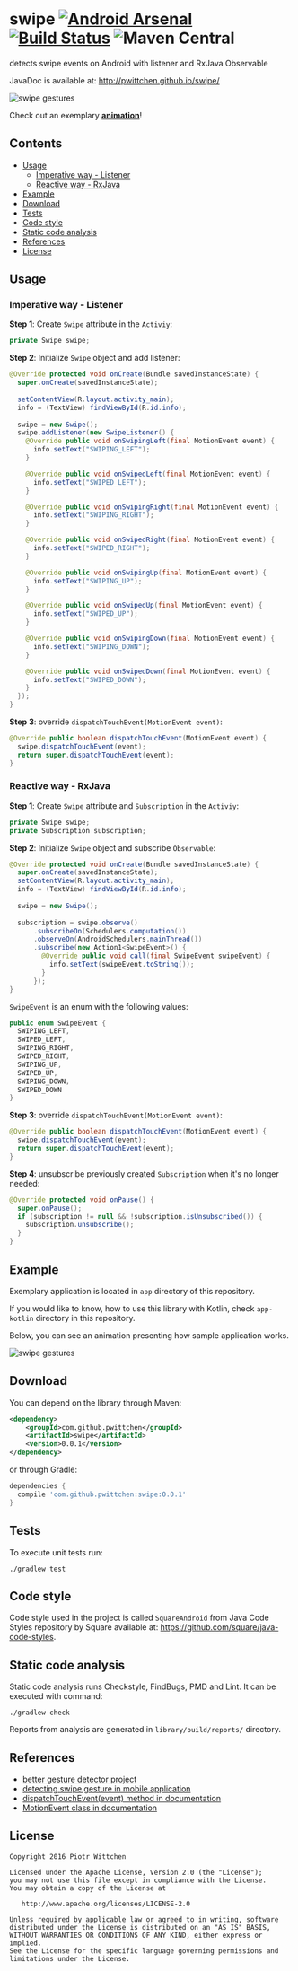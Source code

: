 swipe [![Android Arsenal](https://img.shields.io/badge/Android%20Arsenal-Swipe-brightgreen.svg?style=flat)](http://android-arsenal.com/details/1/3323) [![Build Status](https://travis-ci.org/pwittchen/swipe.svg?branch=master)](https://travis-ci.org/pwittchen/swipe) ![Maven Central](https://img.shields.io/maven-central/v/com.github.pwittchen/swipe.svg?style=flat)
=====

detects swipe events on Android with listener and RxJava Observable

JavaDoc is available at: http://pwittchen.github.io/swipe/

![swipe gestures](art/swipe.png)

Check out an exemplary **[animation](#example)**!

Contents
--------
- [Usage](#usage)
  - [Imperative way - Listener](#imperative-way---listener)
  - [Reactive way - RxJava](#reactive-way---rxjava)
- [Example](#example)
- [Download](#download)
- [Tests](#tests)
- [Code style](#code-style)
- [Static code analysis](#static-code-analysis)
- [References](#references)
- [License](#license)

Usage
-----

### Imperative way - Listener

**Step 1**: Create `Swipe` attribute in the `Activiy`:

```java
private Swipe swipe;
```

**Step 2**: Initialize `Swipe` object and add listener:

```java
@Override protected void onCreate(Bundle savedInstanceState) {
  super.onCreate(savedInstanceState);
  
  setContentView(R.layout.activity_main);
  info = (TextView) findViewById(R.id.info);
  
  swipe = new Swipe();
  swipe.addListener(new SwipeListener() {
    @Override public void onSwipingLeft(final MotionEvent event) {
      info.setText("SWIPING_LEFT");
    }

    @Override public void onSwipedLeft(final MotionEvent event) {
      info.setText("SWIPED_LEFT");
    }

    @Override public void onSwipingRight(final MotionEvent event) {
      info.setText("SWIPING_RIGHT");
    }

    @Override public void onSwipedRight(final MotionEvent event) {
      info.setText("SWIPED_RIGHT");
    }

    @Override public void onSwipingUp(final MotionEvent event) {
      info.setText("SWIPING_UP");
    }

    @Override public void onSwipedUp(final MotionEvent event) {
      info.setText("SWIPED_UP");
    }

    @Override public void onSwipingDown(final MotionEvent event) {
      info.setText("SWIPING_DOWN");
    }

    @Override public void onSwipedDown(final MotionEvent event) {
      info.setText("SWIPED_DOWN");
    }
  });
}
```

**Step 3**: override `dispatchTouchEvent(MotionEvent event)`:

```java
@Override public boolean dispatchTouchEvent(MotionEvent event) {
  swipe.dispatchTouchEvent(event);
  return super.dispatchTouchEvent(event);
}
```

### Reactive way - RxJava

**Step 1**: Create `Swipe` attribute and `Subscription` in the `Activiy`:

```java
private Swipe swipe;
private Subscription subscription;
```

**Step 2**: Initialize `Swipe` object and subscribe `Observable`:

```java
@Override protected void onCreate(Bundle savedInstanceState) {
  super.onCreate(savedInstanceState);
  setContentView(R.layout.activity_main);
  info = (TextView) findViewById(R.id.info);
  
  swipe = new Swipe();
  
  subscription = swipe.observe()
      .subscribeOn(Schedulers.computation())
      .observeOn(AndroidSchedulers.mainThread())
      .subscribe(new Action1<SwipeEvent>() {
        @Override public void call(final SwipeEvent swipeEvent) {
          info.setText(swipeEvent.toString());
        }
      });
}
```

`SwipeEvent` is an enum with the following values:

```java
public enum SwipeEvent {
  SWIPING_LEFT,
  SWIPED_LEFT,
  SWIPING_RIGHT,
  SWIPED_RIGHT,
  SWIPING_UP,
  SWIPED_UP,
  SWIPING_DOWN,
  SWIPED_DOWN
}
```

**Step 3**: override `dispatchTouchEvent(MotionEvent event)`:

```java
@Override public boolean dispatchTouchEvent(MotionEvent event) {
  swipe.dispatchTouchEvent(event);
  return super.dispatchTouchEvent(event);
}
```

**Step 4**: unsubscribe previously created `Subscription` when it's no longer needed:

```java
@Override protected void onPause() {
  super.onPause();
  if (subscription != null && !subscription.isUnsubscribed()) {
    subscription.unsubscribe();
  }
}
```

Example
-------

Exemplary application is located in `app` directory of this repository.

If you would like to know, how to use this library with Kotlin, check `app-kotlin` directory in this repository.

Below, you can see an animation presenting how sample application works.

![swipe gestures](art/swipe-animation.gif)

Download
--------

You can depend on the library through Maven:

```xml
<dependency>
    <groupId>com.github.pwittchen</groupId>
    <artifactId>swipe</artifactId>
    <version>0.0.1</version>
</dependency>
```

or through Gradle:

```groovy
dependencies {
  compile 'com.github.pwittchen:swipe:0.0.1'
}
```

Tests
-----

To execute unit tests run:

```
./gradlew test
```

Code style
----------

Code style used in the project is called `SquareAndroid` from Java Code Styles repository by Square available at: https://github.com/square/java-code-styles.

Static code analysis
--------------------

Static code analysis runs Checkstyle, FindBugs, PMD and Lint. It can be executed with command:

 ```
 ./gradlew check
 ```

Reports from analysis are generated in `library/build/reports/` directory.

References
----------

- [better gesture detector project](https://github.com/Polidea/better-gesture-detector)
- [detecting swipe gesture in mobile application](http://blog.wittchen.biz.pl/detecting-swipe-gesture-in-mobile-application/)
- [dispatchTouchEvent(event) method in documentation](http://developer.android.com/reference/android/view/ViewGroup.html#dispatchTouchEvent(android.view.MotionEvent))
- [MotionEvent class in documentation](http://developer.android.com/reference/android/view/MotionEvent.html)

License
-------

    Copyright 2016 Piotr Wittchen

    Licensed under the Apache License, Version 2.0 (the "License");
    you may not use this file except in compliance with the License.
    You may obtain a copy of the License at

       http://www.apache.org/licenses/LICENSE-2.0

    Unless required by applicable law or agreed to in writing, software
    distributed under the License is distributed on an "AS IS" BASIS,
    WITHOUT WARRANTIES OR CONDITIONS OF ANY KIND, either express or implied.
    See the License for the specific language governing permissions and
    limitations under the License.

